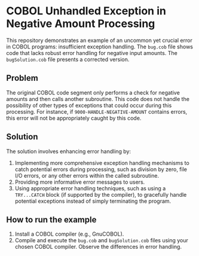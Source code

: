 # COBOL Unhandled Exception in Negative Amount Processing

This repository demonstrates an example of an uncommon yet crucial error in COBOL programs: insufficient exception handling. The `bug.cob` file shows code that lacks robust error handling for negative input amounts. The `bugSolution.cob` file presents a corrected version.

## Problem

The original COBOL code segment only performs a check for negative amounts and then calls another subroutine.  This code does not handle the possibility of other types of exceptions that could occur during this processing. For instance, if `9000-HANDLE-NEGATIVE-AMOUNT` contains errors, this error will not be appropriately caught by this code.

## Solution

The solution involves enhancing error handling by:

1. Implementing more comprehensive exception handling mechanisms to catch potential errors during processing, such as division by zero, file I/O errors, or any other errors within the called subroutine.
2. Providing more informative error messages to users.
3. Using appropriate error handling techniques, such as using a `TRY...CATCH` block (if supported by the compiler), to gracefully handle potential exceptions instead of simply terminating the program.

## How to run the example

1. Install a COBOL compiler (e.g., GnuCOBOL).
2. Compile and execute the `bug.cob` and `bugSolution.cob` files using your chosen COBOL compiler. Observe the differences in error handling.
